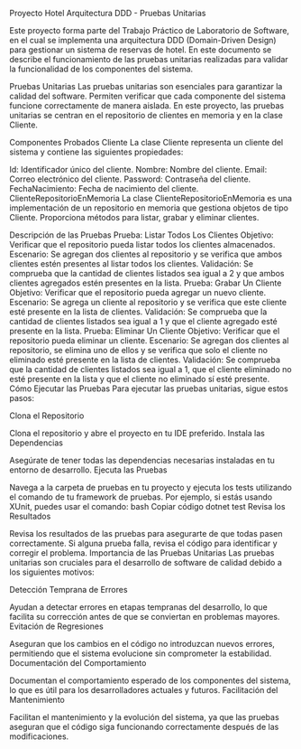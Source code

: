 Proyecto Hotel Arquitectura DDD - Pruebas Unitarias

Este proyecto forma parte del Trabajo Práctico de Laboratorio de Software, en el cual se implementa una arquitectura DDD (Domain-Driven Design) para gestionar un sistema de reservas de hotel. En este documento se describe el funcionamiento de las pruebas unitarias realizadas para validar la funcionalidad de los componentes del sistema.

Pruebas Unitarias
Las pruebas unitarias son esenciales para garantizar la calidad del software. Permiten verificar que cada componente del sistema funcione correctamente de manera aislada. En este proyecto, las pruebas unitarias se centran en el repositorio de clientes en memoria y en la clase Cliente.

Componentes Probados
Cliente
La clase Cliente representa un cliente del sistema y contiene las siguientes propiedades:

Id: Identificador único del cliente.
Nombre: Nombre del cliente.
Email: Correo electrónico del cliente.
Password: Contraseña del cliente.
FechaNacimiento: Fecha de nacimiento del cliente.
ClienteRepositorioEnMemoria
La clase ClienteRepositorioEnMemoria es una implementación de un repositorio en memoria que gestiona objetos de tipo Cliente. Proporciona métodos para listar, grabar y eliminar clientes.

Descripción de las Pruebas
Prueba: Listar Todos Los Clientes
Objetivo: Verificar que el repositorio pueda listar todos los clientes almacenados.
Escenario: Se agregan dos clientes al repositorio y se verifica que ambos clientes estén presentes al listar todos los clientes.
Validación: Se comprueba que la cantidad de clientes listados sea igual a 2 y que ambos clientes agregados estén presentes en la lista.
Prueba: Grabar Un Cliente
Objetivo: Verificar que el repositorio pueda agregar un nuevo cliente.
Escenario: Se agrega un cliente al repositorio y se verifica que este cliente esté presente en la lista de clientes.
Validación: Se comprueba que la cantidad de clientes listados sea igual a 1 y que el cliente agregado esté presente en la lista.
Prueba: Eliminar Un Cliente
Objetivo: Verificar que el repositorio pueda eliminar un cliente.
Escenario: Se agregan dos clientes al repositorio, se elimina uno de ellos y se verifica que solo el cliente no eliminado esté presente en la lista de clientes.
Validación: Se comprueba que la cantidad de clientes listados sea igual a 1, que el cliente eliminado no esté presente en la lista y que el cliente no eliminado sí esté presente.
Cómo Ejecutar las Pruebas
Para ejecutar las pruebas unitarias, sigue estos pasos:

Clona el Repositorio

Clona el repositorio y abre el proyecto en tu IDE preferido.
Instala las Dependencias

Asegúrate de tener todas las dependencias necesarias instaladas en tu entorno de desarrollo.
Ejecuta las Pruebas

Navega a la carpeta de pruebas en tu proyecto y ejecuta los tests utilizando el comando de tu framework de pruebas. Por ejemplo, si estás usando XUnit, puedes usar el comando:
bash
Copiar código
dotnet test
Revisa los Resultados

Revisa los resultados de las pruebas para asegurarte de que todas pasen correctamente. Si alguna prueba falla, revisa el código para identificar y corregir el problema.
Importancia de las Pruebas Unitarias
Las pruebas unitarias son cruciales para el desarrollo de software de calidad debido a los siguientes motivos:

Detección Temprana de Errores

Ayudan a detectar errores en etapas tempranas del desarrollo, lo que facilita su corrección antes de que se conviertan en problemas mayores.
Evitación de Regresiones

Aseguran que los cambios en el código no introduzcan nuevos errores, permitiendo que el sistema evolucione sin comprometer la estabilidad.
Documentación del Comportamiento

Documentan el comportamiento esperado de los componentes del sistema, lo que es útil para los desarrolladores actuales y futuros.
Facilitación del Mantenimiento

Facilitan el mantenimiento y la evolución del sistema, ya que las pruebas aseguran que el código siga funcionando correctamente después de las modificaciones.
